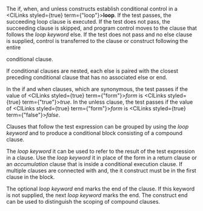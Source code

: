  



The if, when, and unless constructs establish conditional control in a <ClLinks styled={true} term={"loop"}><b>loop</b></ClLinks>. If the test passes, the succeeding loop clause is executed. If the test does not pass, the succeeding clause is skipped, and program control moves to the clause that follows the *loop keyword* else. If the test does not pass and no else clause is supplied, control is transferred to the clause or construct following the entire 



conditional clause. 



If conditional clauses are nested, each else is paired with the closest preceding conditional clause that has no associated else or end. 



In the if and when clauses, which are synonymous, the test passes if the value of <ClLinks styled={true} term={"form"}><i>form</i></ClLinks> is <ClLinks styled={true} term={"true"}><i>true</i></ClLinks>. In the unless clause, the test passes if the value of <ClLinks styled={true} term={"form"}><i>form</i></ClLinks> is <ClLinks styled={true} term={"false"}><i>false</i></ClLinks>. 



Clauses that follow the test expression can be grouped by using the *loop keyword* and to produce a conditional block consisting of a compound clause. 



The *loop keyword* it can be used to refer to the result of the test expression in a clause. Use the *loop keyword* it in place of the form in a return clause or an *accumulation* clause that is inside a conditional execution clause. If multiple clauses are connected with and, the it construct must be in the first clause in the block. 



The optional *loop keyword* end marks the end of the clause. If this keyword is not supplied, the next *loop keyword* marks the end. The construct end can be used to distinguish the scoping of compound clauses. 







 



 



